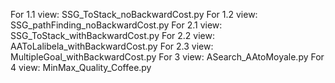 For 1.1 view: SSG_ToStack_noBackwardCost.py
For 1.2 view: SSG_pathFinding_noBackwardCost.py
For 2.1 view: SSG_ToStack_withBackwardCost.py
For 2.2 view: AAToLalibela_withBackwardCost.py
For 2.3 view: MultipleGoal_withBackwardCost.py
For 3 view: ASearch_AAtoMoyale.py
For 4 view: MinMax_Quality_Coffee.py

